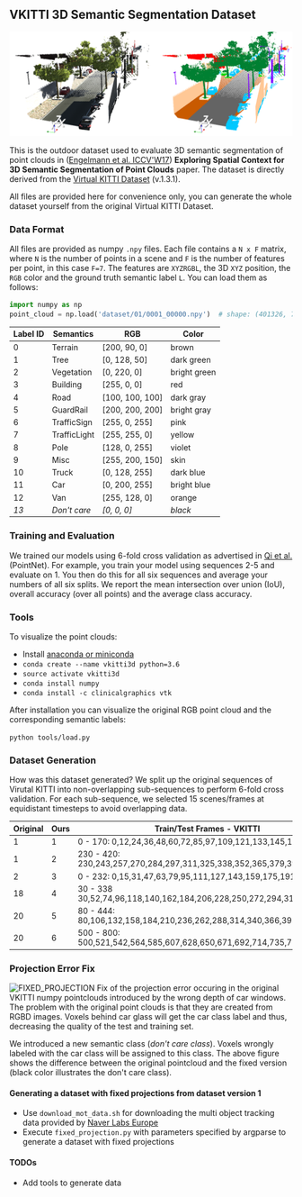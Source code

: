 ## VKITTI 3D Semantic Segmentation Dataset

![VKITTI3D](doc/teaser.png)

This is the outdoor dataset used to evaluate 3D semantic segmentation of point clouds in ([Engelmann et al. ICCV'W17](https://www.vision.rwth-aachen.de/page/3dsemseg)) **Exploring Spatial Context for 3D Semantic Segmentation of Point Clouds** paper.
The dataset is directly derived from the [Virtual KITTI Dataset](http://www.europe.naverlabs.com/Research/Computer-Vision/Proxy-Virtual-Worlds) (v.1.3.1).

All files are provided here for convenience only, you can generate the whole dataset yourself from the original Virtual KITTI Dataset.

### Data Format
All files are provided as numpy ```.npy``` files.
Each file contains a ```N x F``` matrix, where ```N``` is the number of points in a scene and ```F``` is the number of features per point, in this case ```F=7```.
The features are ```XYZRGBL```, the 3D ```XYZ``` position, the ```RGB``` color and the ground truth semantic label ```L```. 
You can load them as follows:
```python
import numpy as np
point_cloud = np.load('dataset/01/0001_00000.npy')  # shape: (401326, 7)
```

| Label ID | Semantics  | RGB             | Color       |
|----------|------------|-----------------|-------------|
| 0  | Terrain          | [200, 90, 0]    | brown       |
| 1  | Tree             | [0, 128, 50]    | dark green  |
| 2  | Vegetation       | [0, 220, 0]     | bright green|
| 3  | Building         | [255, 0, 0]     | red         |
| 4  | Road             | [100, 100, 100] | dark gray   |
| 5  | GuardRail        | [200, 200, 200] | bright gray |
| 6  | TrafficSign      | [255, 0, 255]   | pink        |
| 7  | TrafficLight     | [255, 255, 0]   | yellow      |
| 8  | Pole             | [128, 0, 255]   | violet      |
| 9  | Misc             | [255, 200, 150] | skin        |
| 10 | Truck            | [0, 128, 255]   | dark blue   |
| 11 | Car              | [0, 200, 255]   | bright blue |
| 12 | Van              | [255, 128, 0]   | orange      |
| *13* | *Don't care*       | *[0, 0, 0]*      | *black*      |

### Training and Evaluation
We trained our models using 6-fold cross validation as advertised in [Qi et al.](https://arxiv.org/pdf/1612.00593.pdf) (PointNet). For example, you train your model using sequences 2-5 and evaluate on 1. You then do this for all six sequences and average your numbers of all six splits.
We report the mean intersection over union (IoU), overall accuracy (over all points) and the average class accuracy.

### Tools
To visualize the point clouds:

* Install [anaconda or miniconda](https://conda.io/docs/user-guide/install/index.html)
* ```conda create --name vkitti3d python=3.6```
* ```source activate vkitti3d```
* ```conda install numpy```
* ```conda install -c clinicalgraphics vtk```

After installation you can visualize the original RGB point cloud and the corresponding semantic labels:

```python tools/load.py```

### Dataset Generation
How was this dataset generated?
We split up the original sequences of Virutal KITTI into non-overlapping sub-sequences to perform 6-fold cross validation.
For each sub-sequence, we selected 15 scenes/frames at equidistant timesteps to avoid overlapping data.

| Original | Ours | Train/Test Frames - VKITTI |
|---|---|---|
|  1  | 1 |     0 - 170: 0,12,24,36,48,60,72,85,97,109,121,133,145,157, 170 |
|  1  | 2 | 230 - 420: 230,243,257,270,284,297,311,325,338,352,365,379,392,406,420 |
|  2  | 3 |     0 - 232: 0,15,31,47,63,79,95,111,127,143,159,175,191,207,223 |
| 18 | 4 |   30 - 338 30,52,74,96,118,140,162,184,206,228,250,272,294,316,338 |
| 20 | 5 |   80 - 444: 80,106,132,158,184,210,236,262,288,314,340,366,392,418,444 |
| 20 | 6 | 500 - 800: 500,521,542,564,585,607,628,650,671,692,714,735,757,778,800 |

### Projection Error Fix
![FIXED_PROJECTION](doc/fixed_projection.png)
Fix of the projection error occuring in the original VKITTI numpy pointclouds introduced by 
the wrong depth of car windows. The problem with the original point clouds is that they are 
created from RGBD images. Voxels behind car glass will get the car class label 
and thus, decreasing the quality of the test and training set.

We introduced a new semantic class (*don't care class*). Voxels wrongly labeled with the 
car class will be assigned to this class. The above figure shows the difference between the 
original pointcloud and the fixed version (black color illustrates the don't care class).

#### Generating a dataset with fixed projections from dataset version 1
* Use ```download_mot_data.sh``` for downloading the multi object tracking data provided by [Naver Labs Europe](https://www.europe.naverlabs.com/NAVER-LABS-Europe)
* Execute ```fixed_projection.py``` with parameters specified by argparse to generate a dataset with fixed projections

#### TODOs
* Add tools to generate data
